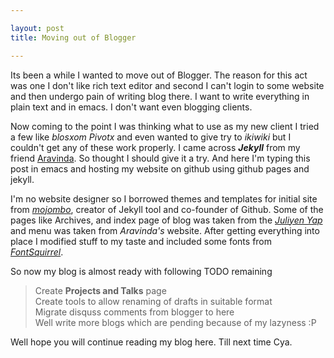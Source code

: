 ```yaml
---

layout: post
title: Moving out of Blogger

---
```


Its been a while I wanted to move out of Blogger. The reason for this
act was one I don't like rich text editor and second I can't login to
some website and then undergo pain of writing blog there. I want to write
everything in plain text and in emacs. I don't want even blogging clients.

Now coming to the point I was thinking what to use as my new client I tried
a few like *blosxom* *Pivotx* and even wanted to give try to *ikiwiki* but 
I couldn't get any of these work properly. I came across ***Jekyll*** from my
friend <a href="http://aravindavk.in" rel="nofollow">Aravinda</a>. So thought
I should give it a try. And here I'm typing this post in emacs and hosting my
website on github using github pages and jekyll.

I'm no website designer so I borrowed themes and templates for initial site from
[*mojombo*](https://github.com/mojombo/mojombo.github.com), creator of Jekyll tool
and co-founder of Github. Some of the pages like Archives, and index page of blog
was taken from the <a href="http://julianyap.com">*Juliyen Yap* </a> and menu was
taken from *Aravinda's* website. After getting everything into place I modified stuff
to my taste and included some fonts from <a href="http://www.fontsquirrel.com/">*FontSquirrel*</a>.

So now my blog is almost ready with following TODO remaining
> Create **Projects and Talks** page <br/>
> Create tools to allow renaming of drafts in suitable format <br/>
> Migrate disquss comments from blogger to here <br/>
> Well write more blogs which are pending because of my lazyness :P <br/>

Well hope you will continue reading my blog here. Till next time Cya.

